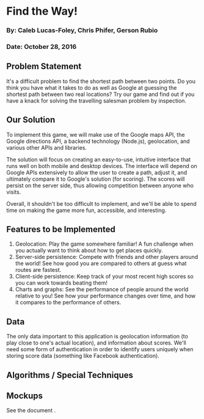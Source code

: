 # Find the Way! 
### By: Caleb Lucas-Foley, Chris Phifer, Gerson Rubio
### Date: October 28, 2016

## Problem Statement
It's a difficult problem to find the shortest path between two points.
Do you think you have what it takes to do as well as Google at guessing the
shortest path between two real locations? Try our game and find out if you
have a knack for solving the travelling salesman problem by inspection. 

## Our Solution
To implement this game, we will make use of the Google maps API, the Google
directions API, a backend technology (Node.js), geolocation, and various other
APIs and libraries.

The solution will focus on creating an easy-to-use, intuitive interface that
runs well on both mobile and desktop devices. The interface will depend on
Google APIs extensively to allow the user to create a path, adjust it, and
ultimately compare it to Google's solution (for scoring). The scores will
persist on the server side, thus allowing competition between anyone who
visits. 

Overall, it shouldn't be too difficult to implement, and we'll be able to
spend time on making the game more fun, accessible, and interesting. 

## Features to be Implemented
   1. Geolocation: Play the game somewhere familiar! A fun challenge when you
      actually want to think about how to get places quickly.
   2. Server-side persistence: Compete with friends and other players around
      the world! See how good you are compared to others at guess what routes
      are fastest.
   3. Client-side persistence: Keep track of your most recent high scores so
      you can work towards beating them!
   4. Charts and graphs: See the performance of people around the world
      relative to you! See how your performance changes over time, and how it
      compares to the performance of others. 

## Data
The only data important to this application is geolocation information (to play
close to one's actual location), and information about scores. We'll need some
form of authentication in order to identify users uniquely when storing score
data (something like Facebook authentication). 

## Algorithms / Special Techniques

## Mockups

See the document . 
